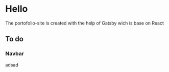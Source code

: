 # Hello

The portofolio-site is created with the help of Gatsby wich is base on React




## To do 

### Navbar

adsad

